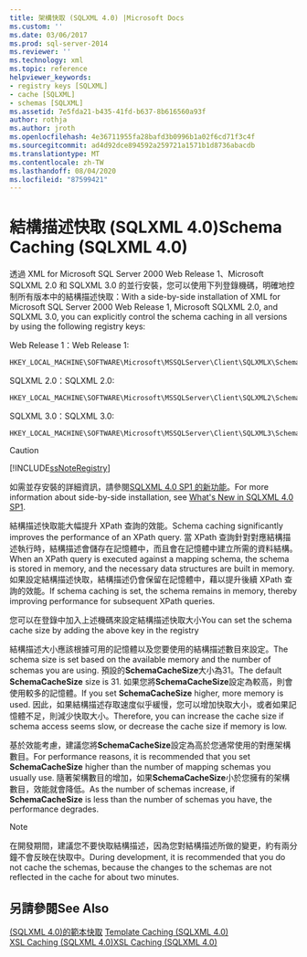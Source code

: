 ```yaml
---
title: 架構快取 (SQLXML 4.0) |Microsoft Docs
ms.custom: ''
ms.date: 03/06/2017
ms.prod: sql-server-2014
ms.reviewer: ''
ms.technology: xml
ms.topic: reference
helpviewer_keywords:
- registry keys [SQLXML]
- cache [SQLXML]
- schemas [SQLXML]
ms.assetid: 7e5fda21-b435-41fd-b637-8b616560a93f
author: rothja
ms.author: jroth
ms.openlocfilehash: 4e36711955fa28bafd3b0996b1a02f6cd71f3c4f
ms.sourcegitcommit: ad4d92dce894592a259721a1571b1d8736abacdb
ms.translationtype: MT
ms.contentlocale: zh-TW
ms.lasthandoff: 08/04/2020
ms.locfileid: "87599421"
---
```

# <a name="schema-caching-sqlxml-40"></a><span data-ttu-id="69821-102">結構描述快取 (SQLXML 4.0)</span><span class="sxs-lookup"><span data-stu-id="69821-102">Schema Caching (SQLXML 4.0)</span></span>
  <span data-ttu-id="69821-103">透過 XML for Microsoft SQL Server 2000 Web Release 1、Microsoft SQLXML 2.0 和 SQLXML 3.0 的並行安裝，您可以使用下列登錄機碼，明確地控制所有版本中的結構描述快取：</span><span class="sxs-lookup"><span data-stu-id="69821-103">With a side-by-side installation of XML for Microsoft SQL Server 2000 Web Release 1, Microsoft SQLXML 2.0, and SQLXML 3.0, you can explicitly control the schema caching in all versions by using the following registry keys:</span></span>  
  
 <span data-ttu-id="69821-104">Web Release 1：</span><span class="sxs-lookup"><span data-stu-id="69821-104">Web Release 1:</span></span>  
  
```  
HKEY_LOCAL_MACHINE\SOFTWARE\Microsoft\MSSQLServer\Client\SQLXMLX\SchemaCacheSize  
```  
  
 <span data-ttu-id="69821-105">SQLXML 2.0：</span><span class="sxs-lookup"><span data-stu-id="69821-105">SQLXML 2.0:</span></span>  
  
```  
HKEY_LOCAL_MACHINE\SOFTWARE\Microsoft\MSSQLServer\Client\SQLXML2\SchemaCacheSize  
```  
  
 <span data-ttu-id="69821-106">SQLXML 3.0：</span><span class="sxs-lookup"><span data-stu-id="69821-106">SQLXML 3.0:</span></span>  
  
```  
HKEY_LOCAL_MACHINE\SOFTWARE\Microsoft\MSSQLServer\Client\SQLXML3\SchemaCacheSize  
```  
  
> [!CAUTION]  
>  [!INCLUDE[ssNoteRegistry](../../../includes/ssnoteregistry-md.md)]  
  
 <span data-ttu-id="69821-107">如需並存安裝的詳細資訊，請參閱[SQLXML 4.0 SP1 的新功能](../../sqlxml/what-s-new-in-sqlxml-4-0-sp1.md)。</span><span class="sxs-lookup"><span data-stu-id="69821-107">For more information about side-by-side installation, see [What's New in SQLXML 4.0 SP1](../../sqlxml/what-s-new-in-sqlxml-4-0-sp1.md).</span></span>  
  
 <span data-ttu-id="69821-108">結構描述快取能大幅提升 XPath 查詢的效能。</span><span class="sxs-lookup"><span data-stu-id="69821-108">Schema caching significantly improves the performance of an XPath query.</span></span> <span data-ttu-id="69821-109">當 XPath 查詢針對對應結構描述執行時，結構描述會儲存在記憶體中，而且會在記憶體中建立所需的資料結構。</span><span class="sxs-lookup"><span data-stu-id="69821-109">When an XPath query is executed against a mapping schema, the schema is stored in memory, and the necessary data structures are built in memory.</span></span> <span data-ttu-id="69821-110">如果設定結構描述快取，結構描述仍會保留在記憶體中，藉以提升後續 XPath 查詢的效能。</span><span class="sxs-lookup"><span data-stu-id="69821-110">If schema caching is set, the schema remains in memory, thereby improving performance for subsequent XPath queries.</span></span>  
  
 <span data-ttu-id="69821-111">您可以在登錄中加入上述機碼來設定結構描述快取大小</span><span class="sxs-lookup"><span data-stu-id="69821-111">You can set the schema cache size by adding the above key in the registry</span></span>  
  
 <span data-ttu-id="69821-112">結構描述大小應該根據可用的記憶體以及您要使用的結構描述數目來設定。</span><span class="sxs-lookup"><span data-stu-id="69821-112">The schema size is set based on the available memory and the number of schemas you are using.</span></span> <span data-ttu-id="69821-113">預設的**SchemaCacheSize**大小為31。</span><span class="sxs-lookup"><span data-stu-id="69821-113">The default **SchemaCacheSize** size is 31.</span></span> <span data-ttu-id="69821-114">如果您將**SchemaCacheSize**設定為較高，則會使用較多的記憶體。</span><span class="sxs-lookup"><span data-stu-id="69821-114">If you set **SchemaCacheSize** higher, more memory is used.</span></span> <span data-ttu-id="69821-115">因此，如果結構描述存取速度似乎緩慢，您可以增加快取大小，或者如果記憶體不足，則減少快取大小。</span><span class="sxs-lookup"><span data-stu-id="69821-115">Therefore, you can increase the cache size if schema access seems slow, or decrease the cache size if memory is low.</span></span>  
  
 <span data-ttu-id="69821-116">基於效能考慮，建議您將**SchemaCacheSize**設定為高於您通常使用的對應架構數目。</span><span class="sxs-lookup"><span data-stu-id="69821-116">For performance reasons, it is recommended that you set **SchemaCacheSize** higher than the number of mapping schemas you usually use.</span></span> <span data-ttu-id="69821-117">隨著架構數目的增加，如果**SchemaCacheSize**小於您擁有的架構數目，效能就會降低。</span><span class="sxs-lookup"><span data-stu-id="69821-117">As the number of schemas increase, if **SchemaCacheSize** is less than the number of schemas you have, the performance degrades.</span></span>  
  
> [!NOTE]  
>  <span data-ttu-id="69821-118">在開發期間，建議您不要快取結構描述，因為您對結構描述所做的變更，約有兩分鐘不會反映在快取中。</span><span class="sxs-lookup"><span data-stu-id="69821-118">During development, it is recommended that you do not cache the schemas, because the changes to the schemas are not reflected in the cache for about two minutes.</span></span>  
  
## <a name="see-also"></a><span data-ttu-id="69821-119">另請參閱</span><span class="sxs-lookup"><span data-stu-id="69821-119">See Also</span></span>  
 <span data-ttu-id="69821-120">[&#40;SQLXML 4.0&#41;的範本快取](template-caching-sqlxml-4-0.md) </span><span class="sxs-lookup"><span data-stu-id="69821-120">[Template Caching &#40;SQLXML 4.0&#41;](template-caching-sqlxml-4-0.md) </span></span>  
 [<span data-ttu-id="69821-121">XSL Caching &#40;SQLXML 4.0&#41;</span><span class="sxs-lookup"><span data-stu-id="69821-121">XSL Caching &#40;SQLXML 4.0&#41;</span></span>](xsl-caching-sqlxml-4-0.md)  
  
  

